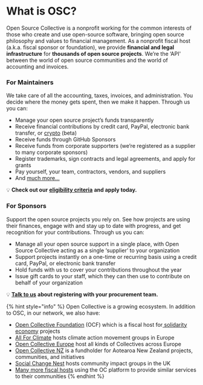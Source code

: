 # What is OSC?

Open Source Collective is a nonprofit working for the common interests of those who create and use open-source software, bringing open source philosophy and values to financial management. As a nonprofit fiscal host (a.k.a. fiscal sponsor or foundation), we provide **financial and legal infrastructure** for **thousands of open source projects**. We’re the ‘API' between the world of open source communities and the world of accounting and invoices.

### For Maintainers

We  take care of all the accounting, taxes, invoices, and administration. You decide where the money gets spent, then we make it happen. Through us you can:

* Manage your open source project’s funds transparently&#x20;
* Receive financial contributions by credit card, PayPal, electronic bank transfer, or [crypto](https://docs.opencollective.com/help/financial-contributors/crypto) (beta)
* Receive funds through GitHub Sponsors
* Receive funds from corporate supporters (we’re registered as a supplier to many corporate sponsors)
* Register trademarks, sign contracts and legal agreements, and apply for grants
* Pay yourself, your team, contractors, vendors, and suppliers&#x20;
* And [much more...](what-we-offer/)&#x20;

💡 **Check out our** [**eligibility criteria**](getting-started/acceptance-criteria/) **and apply today.**

### For Sponsors

Support the open source projects you rely on. See how projects are using their finances, engage with and stay up to date with progress, and get recognition for your contributions. Through us you can:

* Manage all your open source support in a single place, with Open Source Collective acting as a single ‘supplier’ to your organization
* Support projects instantly on a one-time or recurring basis using a credit card, PayPal, or electronic bank transfer
* Hold funds with us to cover your contributions throughout the year
* Issue gift cards to your staff, which they can then use to contribute on behalf of your organization

💡 [**Talk to us**](mailto:hello@oscollective.org) **about registering with your procurement team.**

{% hint style="info" %}
Open Collective is a growing ecosystem. In addition to OSC, in our network, we also have:

* [Open Collective Foundation](https://opencollective.foundation) (OCF) which is a fiscal host for[ ](https://opensource.com/resources/what-open-source)[solidarity economy](https://blog.opencollective.com/solidarity-as-our-guiding-principle/) projects
* [All For Climate](https://allforclimate.earth) hosts climate action movement groups in Europe
* [Open Collective Europe](https://opencollective.com/europe) host all kinds of Collectives across Europe
* [Open Collective NZ](https://opencollective.com/ocnz) is a fundholder for Aotearoa New Zealand projects, communities, and initiatives
* [Social Change Nest](https://opencollective.com/the-social-change-nest) hosts community impact groups in the UK
* [Many more fiscal hosts](https://opencollective.com/hosts) using the OC platform to provide similar services to their communities
{% endhint %}
